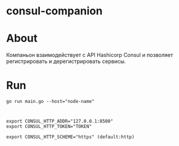 # consul-companion

# About
Компаньон взаимодействует с API Hashicorp Consul и позволяет регистрировать и дерегистрировать сервисы.




# Run

```
go run main.go --host="node-name"
```

#

```
export CONSUL_HTTP_ADDR="127.0.0.1:8500"
export CONSUL_HTTP_TOKEN="TOKEN"

export CONSUL_HTTP_SCHEME="https" (default:http)

```